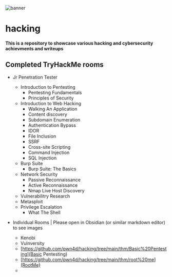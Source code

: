 ![banner](https://user-images.githubusercontent.com/86152883/234111065-15c965b6-d7cb-4428-a5ca-bf51bed480af.png)

# hacking

#### This is a repository to showcase various hacking and cybersecurity achievments and writeups

## Completed TryHackMe rooms
- Jr Penetration Tester
    - Introduction to Pentesting
        - Pentesting Fundamentals
        - Principles of Security
    - Introduction to Web Hacking
        - Walking An Application
        - Content discovery
        - Subdomain Enumeration
        - Authentication Bypass
        - IDOR
        - File Inclusion
        - SSRF
        - Cross-site Scripting
        - Command Injection
        - SQL Injection
    - Burp Suite
        - Burp Suite: The Basics 
    - Network Security
        - Passive Reconnaissance
        - Active Reconnaissance
        - Nmap Live Host Discovery
    - Vulnerabilitry Research
    - Metasploit
    - Privilege Escalation
        - What The Shell

- Individual Rooms | Please open in Obsidian (or similar markdown editor) to see images
    - Kenobi
    - Vulnversity
    - [https://github.com/pwn4d/hacking/tree/main/thm/Basic%20Pentesting](Basic Pentesting)
    - [https://github.com/pwn4d/hacking/tree/main/thm/root%20me](RootMe)
    - 
